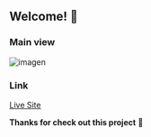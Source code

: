 ## Welcome! 👋


### Main view

![imagen](https://user-images.githubusercontent.com/54644026/180223987-179c08f7-4baf-41a8-8dcb-8c5d666daf53.png)

### Link 
<a href="https://todoappmbd.netlify.app/">Live Site</a>


**Thanks for check out this project** 🚀